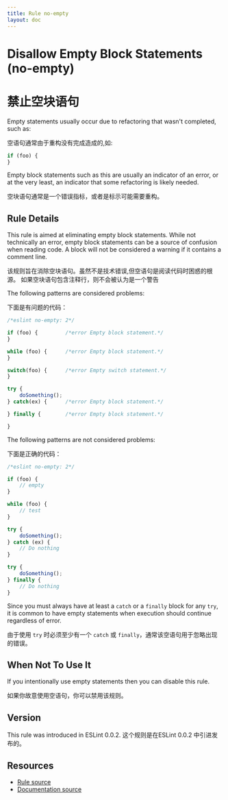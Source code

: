 ```yaml
---
title: Rule no-empty
layout: doc
---
```

<!-- Note: No pull requests accepted for this file. See README.md in the root directory for details. -->
# Disallow Empty Block Statements (no-empty)

# 禁止空块语句

Empty statements usually occur due to refactoring that wasn't completed, such as:

空语句通常由于重构没有完成造成的,如:

```js
if (foo) {
}
```

Empty block statements such as this are usually an indicator of an error, or at the very least, an indicator that some refactoring is likely needed.

空块语句通常是一个错误指标，或者是标示可能需要重构。

## Rule Details

This rule is aimed at eliminating empty block statements. While not technically an error, empty block statements can be a source of confusion when reading code.
A block will not be considered a warning if it contains a comment line.

该规则旨在消除空块语句。虽然不是技术错误,但空语句是阅读代码时困惑的根源。
如果空块语句包含注释行，则不会被认为是一个警告

The following patterns are considered problems:

下面是有问题的代码：

```js
/*eslint no-empty: 2*/

if (foo) {         /*error Empty block statement.*/
}

while (foo) {      /*error Empty block statement.*/
}

switch(foo) {      /*error Empty switch statement.*/
}

try {
    doSomething();
} catch(ex) {      /*error Empty block statement.*/

} finally {        /*error Empty block statement.*/

}
```

The following patterns are not considered problems:

下面是正确的代码：

```js
/*eslint no-empty: 2*/

if (foo) {
    // empty
}

while (foo) {
    // test
}

try {
    doSomething();
} catch (ex) {
    // Do nothing
}

try {
    doSomething();
} finally {
    // Do nothing
}
```

Since you must always have at least a `catch` or a `finally` block for any `try`, it is common to have empty statements when execution should continue regardless of error.

由于使用 `try` 时必须至少有一个 `catch` 或 `finally`，通常该空语句用于忽略出现的错误。

## When Not To Use It

If you intentionally use empty statements then you can disable this rule.

如果你故意使用空语句，你可以禁用该规则。

## Version

This rule was introduced in ESLint 0.0.2.
这个规则是在ESLint 0.0.2 中引进发布的。

## Resources

* [Rule source](https://github.com/eslint/eslint/tree/master/lib/rules/no-empty.js)
* [Documentation source](https://github.com/eslint/eslint/tree/master/docs/rules/no-empty.md)
